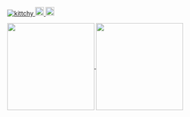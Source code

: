 <p align="left">
  <a href="https://github.com/kittchy/kittchy/">
    <img src="https://komarev.com/ghpvc/?username=kittchy" alt="kittchy" />
  </a>
  <a href="http://twitter.com/kittchy_">
    <img height="20" src="https://img.shields.io/twitter/follow/kittchy_?label=Twitter&logo=twitter&style=flat" />
  </a>
  <a href="https://github.com/kittchy">
    <img height="20" src="https://img.shields.io/github/followers/kittchy?label=follow&logo=github&style=flat" />
  </a>
</p>

<a href="https://github.com/anuraghazra/github-readme-stats">
  <img height=200 align="center" src="https://github-readme-stats.vercel.app/api?username=anuraghazra" />
</a>
<a href="https://github.com/kittchy/convoychat">
  <img height=200 align="center" src="https://github-readme-stats.vercel.app/api/top-langs?username=kittchy&layout=compact&langs_count=8&card_width=320" />
</a>
